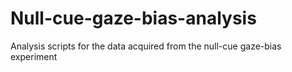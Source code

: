 # Null-cue-gaze-bias-analysis
 Analysis scripts for the data acquired from the null-cue gaze-bias experiment 
